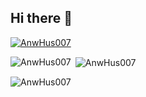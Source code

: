 ## Hi there 👋

<!--
**AnwHus007/AnwHus007** is a ✨ _special_ ✨ repository because its `README.md` (this file) appears on your GitHub profile.

Here are some ideas to get you started:

- 🔭 I’m currently working on ...
- 🌱 I’m currently learning ...
- 👯 I’m looking to collaborate on ...
- 🤔 I’m looking for help with ...
- 💬 Ask me about ...
- 📫 How to reach me: ...
- 😄 Pronouns: ...
- ⚡ Fun fact: ...
-->


<p align="left"> <a href="https://github.com/ryo-ma/github-profile-trophy"><img src="https://github-profile-trophy.vercel.app/?username=AnwHus007" alt="AnwHus007" /></a> </p>

<p><img align="left" src="https://github-readme-stats.vercel.app/api/top-langs?username=AnwHus007&show_icons=true&locale=en&layout=compact" alt="AnwHus007" /></p>

<p>&nbsp;<img align="center" src="https://github-readme-stats.vercel.app/api?username=AnwHus007&show_icons=true&locale=en" alt="AnwHus007" /></p>

<p><img align="center" src="https://github-readme-streak-stats.herokuapp.com/?user=AnwHus007&" alt="AnwHus007" /></p>
